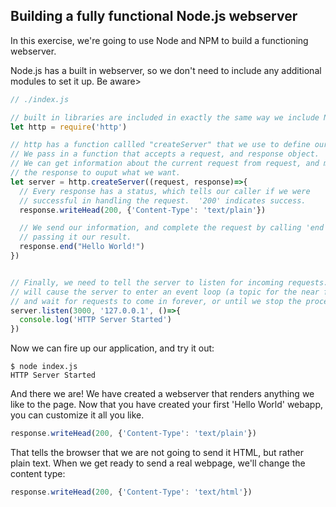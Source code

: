 ## Building a fully functional Node.js webserver

In this exercise, we're going to use Node and NPM to build a functioning webserver.

Node.js has a built in webserver, so we don't need to include any additional modules to set it up.  Be aware>

```Javascript
// ./index.js

// built in libraries are included in exactly the same way we include NPM modules
let http = require('http')

// http has a function callled "createServer" that we use to define our webserver.
// We pass in a function that accepts a request, and response object.
// We can get information about the current request from request, and manipulate.
// the response to ouput what we want.
let server = http.createServer((request, response)=>{
  // Every response has a status, which tells our caller if we were
  // successful in handling the request.  '200' indicates success.
  response.writeHead(200, {'Content-Type': 'text/plain'})

  // We send our information, and complete the request by calling 'end' and
  // passing it our result.
  response.end("Hello World!")
})


// Finally, we need to tell the server to listen for incoming requests. This
// will cause the server to enter an event loop (a topic for the near future),
// and wait for requests to come in forever, or until we stop the process.
server.listen(3000, '127.0.0.1', ()=>{
  console.log('HTTP Server Started')
})

```

Now we can fire up our application, and try it out:

```
$ node index.js
HTTP Server Started
```

And there we are!  We have created a webserver that renders anything we like to the page.  Now that you have created your first 'Hello World' webapp, you can customize it all you like.

```Javascript
response.writeHead(200, {'Content-Type': 'text/plain'})
````

That tells the browser that we are not going to send it HTML, but rather plain text.  When we get ready to send a real webpage, we'll change the content type:

```Javascript
response.writeHead(200, {'Content-Type': 'text/html'})
```
